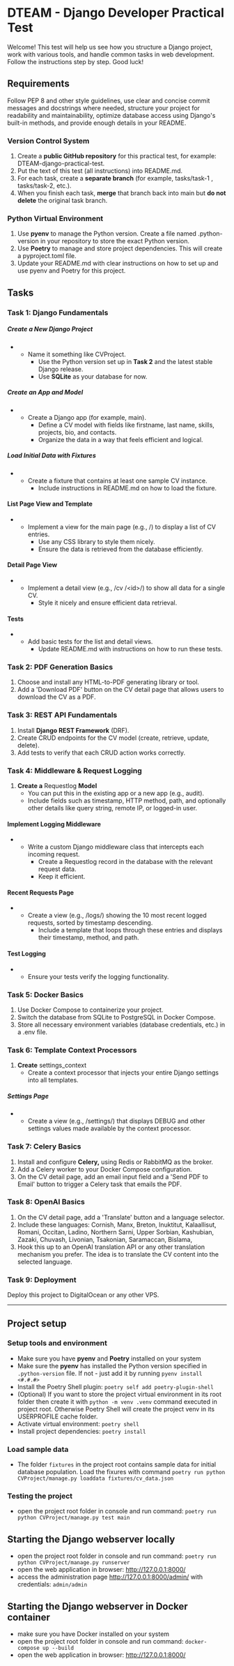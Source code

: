 # DTEAM - Django Developer Practical Test

Welcome! This test will help us see how you structure a Django project, work with various tools, and handle common tasks in web development. Follow the instructions step by step. Good luck!

## Requirements

Follow PEP 8 and other style guidelines, use clear and concise commit messages and docstrings where needed, structure your project for readability and maintainability, optimize database access using Django's built-in methods, and provide enough details in your README.

### Version Control System

1. Create a **public GitHub repository** for this practical test, for example: DTEAM-django-practical-test.
2. Put the text of this test (all instructions) into README.md.
3. For each task, create a **separate branch** (for example, tasks/task-1 , tasks/task-2, etc.).
4. When you finish each task, **merge** that branch back into main but **do not delete** the original task branch.

### Python Virtual Environment

1. Use **pyenv** to manage the Python version. Create a file named .python-version in your repository to store the exact Python version.
2. Use **Poetry** to manage and store project dependencies. This will create a pyproject.toml file.
3. Update your README.md with clear instructions on how to set up and use pyenv and Poetry for this project.

## Tasks

### Task 1: Django Fundamentals

##### Create a New Django Project

- - Name it something like CVProject.
    - Use the Python version set up in **Task 2** and the latest stable Django release.
    - Use **SQLite** as your database for now.

##### Create an App and Model

- - Create a Django app (for example, main).
    - Define a CV model with fields like firstname, last name, skills, projects, bio, and contacts.
    - Organize the data in a way that feels efficient and logical.

##### Load Initial Data with Fixtures

- - Create a fixture that contains at least one sample CV instance.
    - Include instructions in README.md on how to load the fixture.

#### List Page View and Template

- - Implement a view for the main page (e.g., /) to display a list of CV entries.
    - Use any CSS library to style them nicely.
    - Ensure the data is retrieved from the database efficiently.

#### Detail Page View

- - Implement a detail view (e.g., /cv /&lt;id&gt;/) to show all data for a single CV.
    - Style it nicely and ensure efficient data retrieval.

#### Tests

- - Add basic tests for the list and detail views.
    - Update README.md with instructions on how to run these tests.

### Task 2: PDF Generation Basics

1. Choose and install any HTML-to-PDF generating library or tool.
2. Add a 'Download PDF' button on the CV detail page that allows users to download the CV as a PDF.

### Task 3: REST API Fundamentals

1. Install **Django REST Framework** (DRF).
2. Create CRUD endpoints for the CV model (create, retrieve, update, delete).
3. Add tests to verify that each CRUD action works correctly.

### Task 4: Middleware & Request Logging

1. **Create a** Requestlog **Model**
    - You can put this in the existing app or a new app (e.g., audit).
    - Include fields such as timestamp, HTTP method, path, and optionally other details like query string, remote IP, or logged-in user.

#### Implement Logging Middleware

- - Write a custom Django middleware class that intercepts each incoming request.
    - Create a Requestlog record in the database with the relevant request data.
    - Keep it efficient.

#### Recent Requests Page

- - Create a view (e.g., /logs/) showing the 10 most recent logged requests, sorted by timestamp descending.
    - Include a template that loops through these entries and displays their timestamp, method, and path.

#### Test Logging

- - Ensure your tests verify the logging functionality.

### Task 5: Docker Basics

1. Use Docker Compose to containerize your project.
2. Switch the database from SQLite to PostgreSQL in Docker Compose.
3. Store all necessary environment variables (database credentials, etc.) in a .env file.

### Task 6: Template Context Processors

1. **Create** settings_context
    - Create a context processor that injects your entire Django settings into all templates.

##### Settings Page

- - Create a view (e.g., /settings/) that displays DEBUG and other settings values made available by the context processor.

### Task 7: Celery Basics

1. Install and configure **Celery,** using Redis or RabbitMQ as the broker.
2. Add a Celery worker to your Docker Compose configuration.
3. On the CV detail page, add an email input field and a 'Send PDF to Email' button to trigger a Celery task that emails the PDF.

### Task 8: OpenAI Basics

1. On the CV detail page, add a 'Translate' button and a language selector.
2. Include these languages: Cornish, Manx, Breton, lnuktitut, Kalaallisut, Romani, Occitan, Ladino, Northern Sarni, Upper Sorbian, Kashubian, Zazaki, Chuvash, Livonian, Tsakonian, Saramaccan, Bislama,
3. Hook this up to an OpenAI translation API or any other translation mechanism you prefer. The idea is to translate the CV content into the selected language.

### Task 9: Deployment

Deploy this project to DigitalOcean or any other VPS. 

---------------------------------------------------------------------

## Project setup

### Setup tools and environment

- Make sure you have **pyenv** and **Poetry** installed on your system
- Make sure the **pyenv** has installed the Python version specified in `.python-version` file. If not - just add it by running `pyenv install <#.#.#>`
- Install the Poetry Shell plugin: `poetry self add poetry-plugin-shell` 
- (Optional) If you want to store the project virtual environment in its root folder then create it with `python -m venv .venv` command executed in project root. Otherwise Poetry Shell will create the project venv in its USERPROFILE cache folder.
- Activate virtual environment: `poetry shell`
- Install project dependencies: `poetry install`

### Load sample data

- The folder `fixtures` in the project root contains sample data for initial database population. Load the fixures with command
`poetry run python CVProject/manage.py loaddata fixtures/cv_data.json`

### Testing the project

- open the project root folder in console and run command:
`poetry run python CVProject/manage.py test main`

## Starting the Django webserver locally

- open the project root folder in console and run command:
`poetry run python CVProject/manage.py runserver`
- open the web application in browser:  http://127.0.0.1:8000/
- access the administration page http://127.0.0.1:8000/admin/ with credentials: `admin/admin`


## Starting the Django webserver in Docker container

- make sure you have Docker installed on your system
- open the project root folder in console and run command:
`docker-compose up --build`
- open the web application in browser:  http://127.0.0.1:8000/

